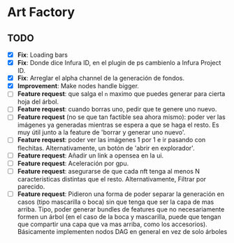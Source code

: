 # Art Factory

## TODO

- [x] **Fix**: Loading bars
- [x] **Fix**: Donde dice Infura ID, en el plugin de ps cambienlo a Infura Project ID.
- [x] **Fix**: Arreglar el alpha channel de la generación de fondos.
- [x] **Improvement**: Make nodes handle bigger.
- [ ] **Feature request**: que salga el `n` maximo que puedes generar para cierta hoja del árbol.
- [ ] **Feature request**: cuando borras uno, pedir que te genere uno nuevo.
- [ ] **Feature request** (no se que tan factible sea ahora mismo): poder ver las imágenes ya generadas mientras se espera a que se haga el resto. Es muy útil junto a la feature de 'borrar y generar uno nuevo'.
- [ ] **Feature request**: poder ver las imágenes 1 por 1 e ir pasando con flechitas. Alternativamente, un botón de 'abrir en explorador'.
- [ ] **Feature request**: Añadir un link a opensea en la ui.
- [ ] **Feature request**: Aceleración por gpu.
- [ ] **Feature request**: asegurarse de que cada nft tenga al menos N caracteristicas distintas que el resto. Alternativamente, Filtrar por parecido.
- [ ] **Feature request**: Pidieron una forma de poder separar la generación en casos (tipo mascarilla o boca) sin que tenga que ser la capa de mas arriba. Tipo, poder generar bundles de features que no necesariamente formen un árbol (en el caso de la boca y mascarilla, puede que tengan que compartir una capa que va mas arriba, como los accesorios). Básicamente implementen nodos DAG en general en vez de solo árboles
